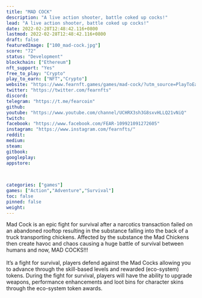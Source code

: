 ```yaml
---
title: "MAD COCK"
description: "A live action shooter, battle coked up cocks!"
lead: "A live action shooter, battle coked up cocks!"
date: 2022-02-28T12:48:42.116+0800
lastmod: 2022-02-28T12:48:42.116+0800
draft: false
featuredImage: ["100_mad-cock.jpg"]
score: "72"
status: "Development"
blockchain: ["Ethereum"]
nft_support: "Yes"
free_to_play: "Crypto"
play_to_earn: ["NFT","Crypto"]
website: "https://www.fearnft.games/games/mad-cock/?utm_source=PlayToEarn.net&utm_medium=organic&utm_campaign=gamepage"
twitter: "https://twitter.com/fearnfts"
discord: 
telegram: "https://t.me/fearcoin"
github: 
youtube: "https://www.youtube.com/channel/UCHRX3sh3G8sxvHLLQ21vNiQ"
twitch: 
facebook: "https://www.facebook.com/FEAR-109921091272605"
instagram: "https://www.instagram.com/fearnfts/"
reddit: 
medium: 
steam: 
gitbook: 
googleplay: 
appstore: 

  
    
categories: ["games"]
games: ["Action","Adventure","Survival"]
toc: false
pinned: false
weight: 
---
```

Mad Cock is an epic fight for survival after a narcotics transaction failed on an abandoned rooftop resulting in the substance falling into the back of a truck transporting chickens. Affected by the substance the Mad Chickens then create havoc and chaos causing a huge battle of survival between humans and now, MAD COCKS!!!<br> <br> It’s a fight for survival, players defend against the Mad Cocks allowing you to advance through the skill-based levels and rewarded (eco-system) tokens. During the fight for survival, players will have the ability to upgrade weapons, performance enhancements and loot bins for character skins through the eco-system token awards.